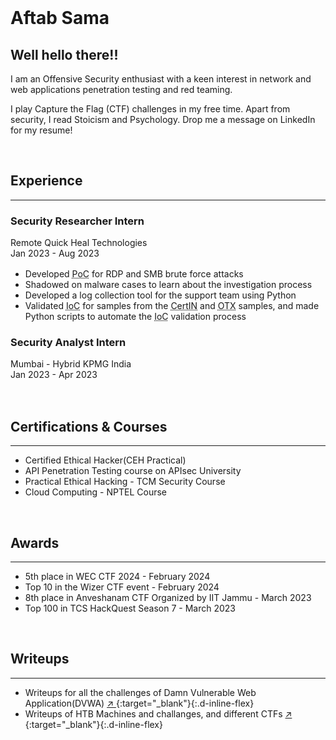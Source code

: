 
<br>

# Aftab Sama

## Well hello there!!

I am an Offensive Security enthusiast with a keen interest in network and web applications penetration testing and red teaming.

I play Capture the Flag (CTF) challenges in my free time. Apart from security, I read Stoicism and Psychology. Drop me a message on LinkedIn for my resume!


<br>

## Experience

--------

### Security Researcher Intern

<pa class="float-right" style="color: var(--gray-600);">Remote </pa>
<pa style="color: var(--gray-600);"> Quick Heal Technologies </pa>
<pa style="color: var(--gray-600); display: block; margin-bottom: 1rem;"> Jan 2023 - Aug 2023 </pa>

-  Developed <abbr title="Proof of Concept">PoC</abbr> for RDP and SMB brute force attacks
-  Shadowed on malware cases to learn about the investigation process
-  Developed a log collection tool for the support team using Python
-  Validated <abbr title="Indicators of Compromise">IoC</abbr> for samples from 
the <abbr title="Computer Emergency Response Team - India">CertIN</abbr> and <abbr title="Open Threat Exchange by AlienVault">OTX</abbr> samples, and made Python scripts to automate the <abbr title="Indicators of Compromise">IoC</abbr> validation process

### Security Analyst Intern

<pa class="float-right" style="color: var(--gray-600);">Mumbai - Hybrid</pa>
<pa style="color: var(--gray-600);">KPMG India </pa>
<pa style="color: var(--gray-600); display: block; margin-bottom: 1rem;">Jan 2023 - Apr 2023</pa>


<br />

## Certifications & Courses

------

<!-- <div class="columns"> -->
<!--       <div class="column"> -->
<!--       </div> -->
<!--     <div class="column"> -->
<!--       </div> -->
<!-- </div> -->
-  Certified Ethical Hacker(CEH Practical)
-  API Penetration Testing course on APIsec University
-  Practical Ethical Hacking - TCM Security Course 
-  Cloud Computing - NPTEL Course

<br />

## Awards

-------------

-  5th place in WEC CTF 2024 - February 2024
-  Top 10 in the Wizer CTF event - February 2024
-  8th place in Anveshanam CTF Organized by IIT Jammu - March 2023
-  Top 100 in TCS HackQuest Season 7 - March 2023

<br />

## Writeups

-----------

-  Writeups for all the challenges of Damn Vulnerable Web Application(DVWA) [ :arrow_upper_right: ](https://aftab700.github.io/DVWA-Writeup/){:target="_blank"}{:.d-inline-flex}
-  Writeups of HTB Machines and challanges, and different CTFs [ :arrow_upper_right: ](https://aftab700.github.io/Writeups/){:target="_blank"}{:.d-inline-flex}



